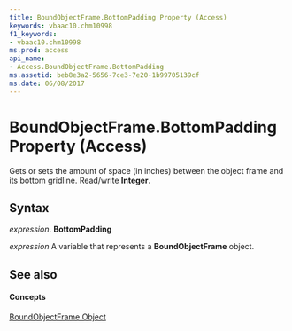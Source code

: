 ```yaml
---
title: BoundObjectFrame.BottomPadding Property (Access)
keywords: vbaac10.chm10998
f1_keywords:
- vbaac10.chm10998
ms.prod: access
api_name:
- Access.BoundObjectFrame.BottomPadding
ms.assetid: beb8e3a2-5656-7ce3-7e20-1b99705139cf
ms.date: 06/08/2017
---
```



# BoundObjectFrame.BottomPadding Property (Access)

Gets or sets the amount of space (in inches) between the object frame and its bottom gridline. Read/write  **Integer**.


## Syntax

 _expression_. **BottomPadding**

 _expression_ A variable that represents a **BoundObjectFrame** object.


## See also


#### Concepts


[BoundObjectFrame Object](boundobjectframe-object-access.md)

